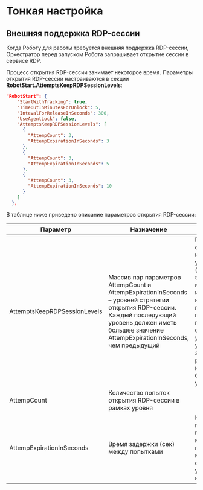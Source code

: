# Тонкая настройка

## Внешняя поддержка RDP-сессии

Когда Роботу для работы требуется внешняя поддержка RDP-сессии, Оркестратор перед запуском Робота запрашивает открытие сессии в сервисе RDP. 

Процесс открытия RDP-сессии занимает некоторое время. Параметры открытия RDP-сессии настраиваются в секции 
**RobotStart.AttemptsKeepRDPSessionLevels**:

```json
"RobotStart": {
    "StartWithTracking": true,
    "TimeOutInMinutesForUnlock": 5,
    "IntevalForReleaseInSeconds": 300,
    "UseAgentLock": false,
    "AttemptsKeepRDPSessionLevels": [
      {
        "AttempCount": 3,
        "AttempExpirationInSeconds": 3
      },
      {
        "AttempCount": 3,
        "AttempExpirationInSeconds": 5
      },
      {
        "AttempCount": 3,
        "AttempExpirationInSeconds": 10
      }
    ]
  },
```
В таблице ниже приведено описание параметров открытия RDP-сессии:

| Параметр | Назначение | Примечание | 
| -------- | ---------- | ---------- |
| AttemptsKeepRDPSessionLevels | Массив пар параметров AttempCount и AttempExpirationInSeconds – уровней стратегии открытия RDP-сессии. Каждый последующий уровень должен иметь большее значение AttempExpirationInSeconds, чем предыдущий | Попытки открыть начинаются с уровня 0 (первый элемент массива), при исчерпании количества попыток происходит переход на следующий уровень, пока уровни не закончатся. Не рекомендуется использовать больше 3 уровней |
| AttempCount | Количество попыток открытия RDP-сессии в рамках уровня |      |
| AttempExpirationInSeconds | Время задержки (сек) между попытками | Не гарантировано, при наличии многих RDP-пользователей может отличаться от указанного в настройке |



